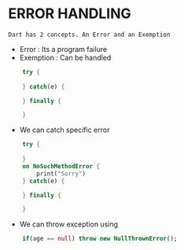 # ERROR HANDLING

`Dart has 2 concepts. An Error and an Exemption`

* Error : Its a program failure
* Exemption : Can be handled

```dart
    try {
 
    } catch(e) {

    } finally {

    }
```

* We can catch specific error
```dart
    try {
 
    }
    on NoSuchMethodError {
        print("Sorry")
    } catch(e) {

    } finally {

    }
```

* We can throw exception using 
```dart
    if(age == null) throw new NullThrownError();
```
